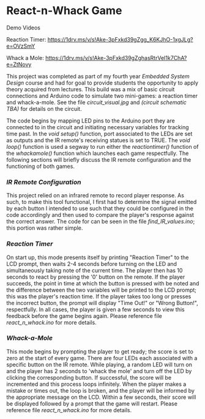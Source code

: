 # React-n-Whack Game
Demo Videos

Reaction Timer: https://1drv.ms/v/s!Ake-3pFxkd39gZgg_K6KJhO-1xgJLg?e=OVzSmY

Whack a Mole: https://1drv.ms/v/s!Ake-3pFxkd39gZghasRtrVeI1k7ChA?e=ZtNovy 

This project was completed as part of my fourth year _Embedded System Design_ course and had for goal to provide students the opportunity to apply theory acquired from lectures. This build was a mix of basic circuit connections and Arduino code to simulate two mini-games: a reaction timer and whack-a-mole. See the file _circuit_visual.jpg_ and _(circuit schematic TBA)_ for details on the circuit.

The code begins by mapping LED pins to the Arduino port they are connected to in the circuit and initiating necessary variables for tracking time past. In the _void setup()_ function, port associated to the LEDs are set as outputs and the IR remote's receiving statues is set to TRUE. The _void loop()_ function is used a segway to run either the _reactiontimer()_ function of the _whackamole()_ function which launches each game respectfully. The following sections will briefly discuss the IR remote configuration and the functioning of both games.

### _IR Remote Configuration_
This project relied on an infrared remote to record player response. As such, to make this tool functional, I first had to determine the signal emitted by each button I intended to use such that they could be configured in the code accordingly and then used to compare the player's response against the correct answer. The code for can be seen in the file _find_IR_values.ino_; this portion was rather simple.

### _Reaction Timer_
On start up, this mode presents itself by printing "Reaction Timer" to the LCD prompt, then waits 2-4 seconds before turning on the LED and simultaneously taking note of the current time. The player then has 10 seconds to react by pressing the '0' button on the remote. If the player succeeds, the point in time at which the button is pressed with be noted and the difference between the two variables will be printed to the LCD prompt; this was the player's reaction time. If the player takes too long or presses the incorrect button, the prompt will display "Time Out!" or "Wrong Button!", respectfully. In all cases, the player is given a few seconds to view this feedback before the game begins again.
Please reference file _react_n_whack.ino_ for more details.

### _Whack-a-Mole_
This mode begins by prompting the player to get ready; the score is set to zero at the start of every game. There are four LEDs each associated with a specific button on the IR remote. While playing, a random LED will turn on and the player has 2 seconds to 'whack the mole' and turn off the LED by clicking the corresponding button. If successful, the score will be incremented and this process loops infinitely. When the player makes a mistake or times out, the loop is broken, and the player will be informed by the appropriate message on the LCD. Within a few seconds, their score will be displayed followed by a prompt that the game will restart.
Please reference file _react_n_whack.ino_ for more details.

